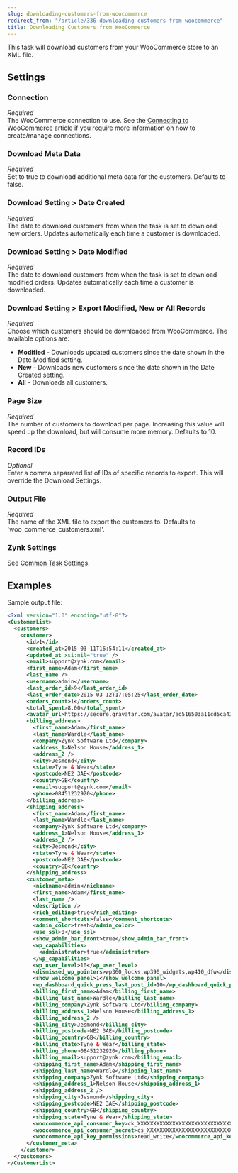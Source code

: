 ```yaml
---
slug: downloading-customers-from-woocommerce
redirect_from: "/article/336-downloading-customers-from-woocommerce"
title: Downloading Customers from WooCommerce
---
```

This task will download customers from your WooCommerce store to an XML file.

## Settings
### Connection
_Required_  
The WooCommerce connection to use. See the [Connecting to WooCommerce](connecting-to-woocommerce) article if you require more information on how to create/manage connections.

### Download Meta Data
_Required_  
Set to true to download additional meta data for the customers. Defaults to false.

### Download Setting > Date Created
_Required_  
The date to download customers from when the task is set to download new orders. Updates automatically each time a customer is downloaded.

### Download Setting > Date Modified
_Required_  
The date to download customers from when the task is set to download modified orders. Updates automatically each time a customer is downloaded.

### Download Setting > Export Modified, New or All Records
_Required_  
Choose which customers should be downloaded from WooCommerce. The available options are:

* __Modified__ - Downloads updated customers since the date shown in the Date Modified setting.
* __New__ - Downloads new customers since the date shown in the Date Created setting.
* __All__ - Downloads all customers.

### Page Size
_Required_  
The number of customers to download per page. Increasing this value will speed up the download, but will consume more memory. Defaults to 10.

### Record IDs
_Optional_  
Enter a comma separated list of IDs of specific records to export. This will override the Download Settings.

### Output File
_Required_  
The name of the XML file to export the customers to. Defaults to 'woo_commerce_customers.xml'. 

### Zynk Settings
See [Common Task Settings](common-task-settings).

## Examples
Sample output file:
```xml
<?xml version="1.0" encoding="utf-8"?>
<CustomerList>
  <customers>
    <customer>
      <id>1</id>
      <created_at>2015-03-11T16:54:11</created_at>
      <updated_at xsi:nil="true" />
      <email>support@zynk.com</email>
      <first_name>Adam</first_name>
      <last_name />
      <username>admin</username>
      <last_order_id>9</last_order_id>
      <last_order_date>2015-03-12T17:05:25</last_order_date>
      <orders_count>1</orders_count>
      <total_spent>8.00</total_spent>
      <avatar_url>https://secure.gravatar.com/avatar/ad516503a11cd5ca435acc9bb6523536?s=96</avatar_url>
      <billing_address>
        <first_name>Adam</first_name>
        <last_name>Wardle</last_name>
        <company>Zynk Software Ltd</company>
        <address_1>Nelson House</address_1>
        <address_2 />
        <city>Jesmond</city>
        <state>Tyne & Wear</state>
        <postcode>NE2 3AE</postcode>
        <country>GB</country>
        <email>support@zynk.com</email>
        <phone>08451232920</phone>
      </billing_address>
      <shipping_address>
        <first_name>Adam</first_name>
        <last_name>Wardle</last_name>
        <company>Zynk Software Ltd</company>
        <address_1>Nelson House</address_1>
        <address_2 />
        <city>Jesmond</city>
        <state>Tyne & Wear</state>
        <postcode>NE2 3AE</postcode>
        <country>GB</country>
      </shipping_address>
      <customer_meta>
        <nickname>admin</nickname>
        <first_name>Adam</first_name>
        <last_name />
        <description />
        <rich_editing>true</rich_editing>
        <comment_shortcuts>false</comment_shortcuts>
        <admin_color>fresh</admin_color>
        <use_ssl>0</use_ssl>
        <show_admin_bar_front>true</show_admin_bar_front>
        <wp_capabilities>
          <administrator>true</administrator>
        </wp_capabilities>
        <wp_user_level>10</wp_user_level>
        <dismissed_wp_pointers>wp360_locks,wp390_widgets,wp410_dfw</dismissed_wp_pointers>
        <show_welcome_panel>1</show_welcome_panel>
        <wp_dashboard_quick_press_last_post_id>10</wp_dashboard_quick_press_last_post_id>
        <billing_first_name>Adam</billing_first_name>
        <billing_last_name>Wardle</billing_last_name>
        <billing_company>Zynk Software Ltd</billing_company>
        <billing_address_1>Nelson House</billing_address_1>
        <billing_address_2 />
        <billing_city>Jesmond</billing_city>
        <billing_postcode>NE2 3AE</billing_postcode>
        <billing_country>GB</billing_country>
        <billing_state>Tyne & Wear</billing_state>
        <billing_phone>08451232920</billing_phone>
        <billing_email>support@zynk.com</billing_email>
        <shipping_first_name>Adam</shipping_first_name>
        <shipping_last_name>Wardle</shipping_last_name>
        <shipping_company>Zynk Software Ltd</shipping_company>
        <shipping_address_1>Nelson House</shipping_address_1>
        <shipping_address_2 />
        <shipping_city>Jesmond</shipping_city>
        <shipping_postcode>NE2 3AE</shipping_postcode>
        <shipping_country>GB</shipping_country>
        <shipping_state>Tyne & Wear</shipping_state>
        <woocommerce_api_consumer_key>ck_XXXXXXXXXXXXXXXXXXXXXXXXXXXXXXXX</woocommerce_api_consumer_key>
        <woocommerce_api_consumer_secret>cs_XXXXXXXXXXXXXXXXXXXXXXXXXXXXXXXX</woocommerce_api_consumer_secret>
        <woocommerce_api_key_permissions>read_write</woocommerce_api_key_permissions>
      </customer_meta>
    </customer>
  </customers>
</CustomerList>
```